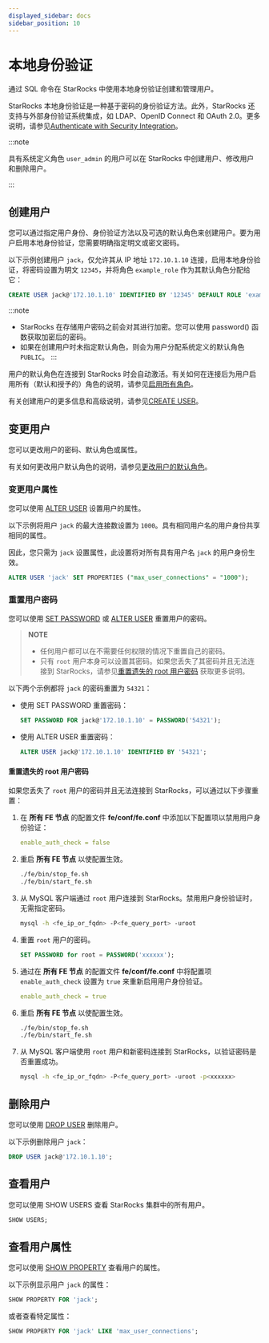 ```yaml
---
displayed_sidebar: docs
sidebar_position: 10
---
```


# 本地身份验证

通过 SQL 命令在 StarRocks 中使用本地身份验证创建和管理用户。

StarRocks 本地身份验证是一种基于密码的身份验证方法。此外，StarRocks 还支持与外部身份验证系统集成，如 LDAP、OpenID Connect 和 OAuth 2.0。更多说明，请参见[Authenticate with Security Integration](./security_integration.md)。

:::note

具有系统定义角色 `user_admin` 的用户可以在 StarRocks 中创建用户、修改用户和删除用户。

:::

## 创建用户

您可以通过指定用户身份、身份验证方法以及可选的默认角色来创建用户。要为用户启用本地身份验证，您需要明确指定明文或密文密码。

以下示例创建用户 `jack`，仅允许其从 IP 地址 `172.10.1.10` 连接，启用本地身份验证，将密码设置为明文 `12345`，并将角色 `example_role` 作为其默认角色分配给它：

```SQL
CREATE USER jack@'172.10.1.10' IDENTIFIED BY '12345' DEFAULT ROLE 'example_role';
```

:::note
- StarRocks 在存储用户密码之前会对其进行加密。您可以使用 password() 函数获取加密后的密码。
- 如果在创建用户时未指定默认角色，则会为用户分配系统定义的默认角色 `PUBLIC`。
:::

用户的默认角色在连接到 StarRocks 时会自动激活。有关如何在连接后为用户启用所有（默认和授予的）角色的说明，请参见[启用所有角色](../authorization/User_privilege.md#启用所有角色)。

有关创建用户的更多信息和高级说明，请参见[CREATE USER](../../../sql-reference/sql-statements/account-management/CREATE_USER.md)。

## 变更用户

您可以更改用户的密码、默认角色或属性。

有关如何更改用户默认角色的说明，请参见[更改用户的默认角色](../authorization/User_privilege.md#更改用户的默认角色)。

### 变更用户属性

您可以使用 [ALTER USER](../../../sql-reference/sql-statements/account-management/ALTER_USER.md) 设置用户的属性。

以下示例将用户 `jack` 的最大连接数设置为 `1000`。具有相同用户名的用户身份共享相同的属性。

因此，您只需为 `jack` 设置属性，此设置将对所有具有用户名 `jack` 的用户身份生效。

```SQL
ALTER USER 'jack' SET PROPERTIES ("max_user_connections" = "1000");
```

### 重置用户密码

您可以使用 [SET PASSWORD](../../../sql-reference/sql-statements/account-management/SET_PASSWORD.md) 或 [ALTER USER](../../../sql-reference/sql-statements/account-management/ALTER_USER.md) 重置用户的密码。

> **NOTE**
>
> - 任何用户都可以在不需要任何权限的情况下重置自己的密码。
> - 只有 `root` 用户本身可以设置其密码。如果您丢失了其密码并且无法连接到 StarRocks，请参见[重置遗失的 root 用户密码](#重置遗失的-root-用户密码) 获取更多说明。

以下两个示例都将 `jack` 的密码重置为 `54321`：

- 使用 SET PASSWORD 重置密码：

  ```SQL
  SET PASSWORD FOR jack@'172.10.1.10' = PASSWORD('54321');
  ```

- 使用 ALTER USER 重置密码：

  ```SQL
  ALTER USER jack@'172.10.1.10' IDENTIFIED BY '54321';
  ```

#### 重置遗失的 root 用户密码

如果您丢失了 `root` 用户的密码并且无法连接到 StarRocks，可以通过以下步骤重置：

1. 在 **所有 FE 节点** 的配置文件 **fe/conf/fe.conf** 中添加以下配置项以禁用用户身份验证：

   ```YAML
   enable_auth_check = false
   ```

2. 重启 **所有 FE 节点** 以使配置生效。

   ```Bash
   ./fe/bin/stop_fe.sh
   ./fe/bin/start_fe.sh
   ```

3. 从 MySQL 客户端通过 `root` 用户连接到 StarRocks。禁用用户身份验证时，无需指定密码。

   ```Bash
   mysql -h <fe_ip_or_fqdn> -P<fe_query_port> -uroot
   ```

4. 重置 `root` 用户的密码。

   ```SQL
   SET PASSWORD for root = PASSWORD('xxxxxx');
   ```

5. 通过在 **所有 FE 节点** 的配置文件 **fe/conf/fe.conf** 中将配置项 `enable_auth_check` 设置为 `true` 来重新启用用户身份验证。

   ```YAML
   enable_auth_check = true
   ```

6. 重启 **所有 FE 节点** 以使配置生效。

   ```Bash
   ./fe/bin/stop_fe.sh
   ./fe/bin/start_fe.sh
   ```

7. 从 MySQL 客户端使用 `root` 用户和新密码连接到 StarRocks，以验证密码是否重置成功。

   ```Bash
   mysql -h <fe_ip_or_fqdn> -P<fe_query_port> -uroot -p<xxxxxx>
   ```

## 删除用户

您可以使用 [DROP USER](../../../sql-reference/sql-statements/account-management/DROP_USER.md) 删除用户。

以下示例删除用户 `jack`：

```SQL
DROP USER jack@'172.10.1.10';
```

## 查看用户

您可以使用 SHOW USERS 查看 StarRocks 集群中的所有用户。

```SQL
SHOW USERS;
```

## 查看用户属性

您可以使用 [SHOW PROPERTY](../../../sql-reference/sql-statements/account-management/SHOW_PROPERTY.md) 查看用户的属性。

以下示例显示用户 `jack` 的属性：

```SQL
SHOW PROPERTY FOR 'jack';
```

或者查看特定属性：

```SQL
SHOW PROPERTY FOR 'jack' LIKE 'max_user_connections';
```
